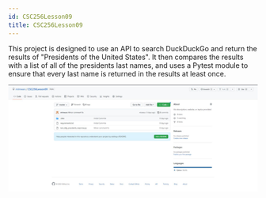 ```yaml
---
id: CSC256Lesson09
title: CSC256Lesson09
---
```


This project is designed to use an API to search DuckDuckGo and return the results of "Presidents of the United States". It then compares the results with a list of all of the presidents last names, and uses a Pytest module to ensure that every last name is returned in the results at least once.

![Screenshot of the project github landing page](./assets/portfolioprojectpic.JPG)
